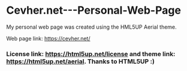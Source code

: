 # Cevher.net---Personal-Web-Page
My personal web page was created using the HML5UP Aerial theme.

Web page link: https://cevher.net/

### License link: https://html5up.net/license and theme link: https://html5up.net/aerial. Thanks to HTML5UP :)
